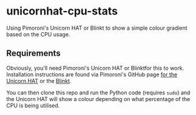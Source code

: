 # unicornhat-cpu-stats

Using Pimoroni's Unicorn HAT or Blinkt to show a simple colour gradient based on the CPU usage.

## Requirements

Obviously, you'll need Pimoroni's Unicorn HAT or Blinktfor this to work. Installation instructions are found via Pimoroni's GitHub page [for the Unicorn HAT](https://github.com/pimoroni/unicorn-hat) or the [Blinkt](https://github.com/pimoroni/blinkt).

You can then clone this repo and run the Python code (requires `sudo`) and the Unicorn HAT will show a colour depending on what percentage of the CPU is being utilised.

